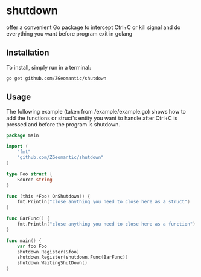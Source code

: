 # shutdown
offer a convenient Go package to intercept Ctrl+C or kill signal and do everything you want before program exit in golang

## Installation

To install, simply run in a terminal:

    go get github.com/ZGeomantic/shutdown

  
## Usage

The following example (taken from /example/example.go) shows how to add the functions or struct's entity you want to handle after Ctrl+C is pressed and before the program is shutdown. 


```go
package main

import (
	"fmt"
	"github.com/ZGeomantic/shutdown"
)

type Foo struct {
	Source string
}

func (this *Foo) OnShutdown() {
	fmt.Println("close anything you need to close here as a struct")
}

func BarFunc() {
	fmt.Println("close anything you need to close here as a function")
}

func main() {
	var foo Foo
	shutdown.Register(&foo)
	shutdown.Register(shutdown.Func(BarFunc))
	shutdown.WaitingShutDown()
}

```
